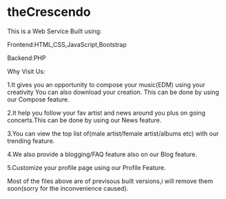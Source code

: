 # theCrescendo
This is a Web Service Built using:

Frontend:HTML,CSS,JavaScript,Bootstrap

Backend:PHP

Why Visit Us:

1.It gives you an opportunity to compose your music(EDM) using your creativity
  You can also download your creation.
  This can be done by using our Compose feature.

2.It help you follow your fav artist and news around you plus on going concerts.This can be done by using our News feature.

3.You can view the top list of(male artist/female artist/albums etc) with our trending feature.

4.We also provide a blogging/FAQ feature also on our Blog feature.

5.Customize your profile page using our Profile Feature.

Most of the files above are of previsous built versions,i will remove them soon(sorry for the inconvenience caused).
